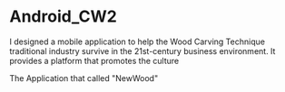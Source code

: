 # Android_CW2

I designed a mobile application to help the Wood Carving Technique traditional industry survive in the 21st-century business environment. It provides a platform that promotes the culture 

The Application that called "NewWood"






